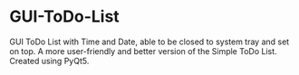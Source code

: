 # GUI-ToDo-List
GUI ToDo List with Time and Date, able to be closed to system tray and set on top. A more user-friendly and better version of the Simple ToDo List. Created using PyQt5.
